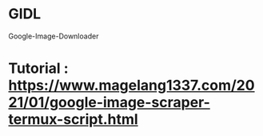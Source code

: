 # GIDL
Google-Image-Downloader
# Tutorial : https://www.magelang1337.com/2021/01/google-image-scraper-termux-script.html
